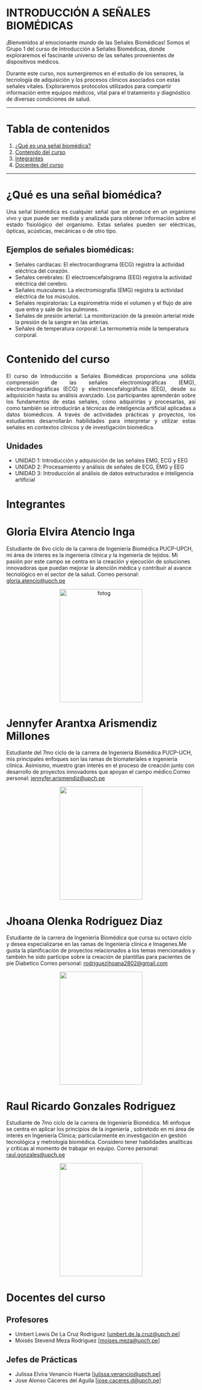 # **INTRODUCCIÓN A SEÑALES BIOMÉDICAS**

¡Bienvenidos al emocionante mundo de las Señales Biomédicas! Somos el Grupo 1 del curso de Introducción a Señales Biomédicas, donde exploraremos el fascinante universo de las señales provenientes de dispositivos médicos.

Durante este curso, nos sumergiremos en el estudio de los sensores, la tecnología de adquisición y los procesos clínicos asociados con estas señales vitales. Exploraremos protocolos utilizados para compartir información entre equipos médicos, vital para el tratamiento y diagnóstico de diversas condiciones de salud.
***
# **Tabla de contenidos**
1. [¿Qué es una señal biomédica?](#id1)
2. [Contenido del curso](#id2)
3. [Integrantes](#id3)
4. [Docentes del curso](#id4)
   
***

# ¿Qué es una señal biomédica?<a name="id1"></a>
<p align="justify">
Una señal biomédica es cualquier señal que se produce en un organismo vivo y que puede ser medida y analizada para obtener información sobre el estado fisiológico del organismo. Estas señales pueden ser eléctricas, ópticas, acústicas, mecánicas o de otro tipo.
</p>

## Ejemplos de señales biomédicas:

- Señales cardíacas: El electrocardiograma (ECG) registra la actividad eléctrica del corazón.
- Señales cerebrales: El electroencefalograma (EEG) registra la actividad eléctrica del cerebro.
- Señales musculares: La electromiografía (EMG) registra la actividad eléctrica de los músculos.
- Señales respiratorias: La espirometría mide el volumen y el flujo de aire que entra y sale de los pulmones.
- Señales de presión arterial: La monitorización de la presión arterial mide la presión de la sangre en las arterias.
- Señales de temperatura corporal: La termometría mide la temperatura corporal.

# Contenido del curso<a name="id2"></a>
<p align="justify">
El curso de Introducción a Señales Biomédicas proporciona una sólida comprensión de las señales electromiográficas (EMG), electrocardiográficas (ECG) y electroencefalográficas (EEG), desde su adquisición hasta su análisis avanzado. Los participantes aprenderán sobre los fundamentos de estas señales, cómo adquirirlas y procesarlas, así como también se introducirán a técnicas de inteligencia artificial aplicadas a datos biomédicos. A través de actividades prácticas y proyectos, los estudiantes desarrollarán habilidades para interpretar y utilizar estas señales en contextos clínicos y de investigación biomédica.
</p>

## Unidades
- UNIDAD 1: Introducción y adquisición de las señales EMG, ECG y EEG
- UNIDAD 2: Procesamiento y análisis de señales de ECG, EMG y EEG
- UNIDAD 3: Introducción al análisis de datos estructurados e inteligencia artificial

# Integrantes<a name="id3"></a>
# **Gloria Elvira Atencio Inga**
Estudiante de 8vo ciclo de la carrera de Ingeniería Biomédica PUCP-UPCH, mi área de interes es la ingenieria clínica y la ingeniería de tejidos.  Mi pasión por este campo se centra en la creación y ejecución de soluciones innovadoras que puedan mejorar la atención médica y contribuir al avance tecnológico en el sector de la salud. Correo personal: gloria.atencio@upch.pe

<p align="center">
  <img src="https://github.com/GloriaAtencio/ISBIO_2024_G1/blob/7695003f7c5745627517a70e5f102b08bc000a73/ISB/Laboratorios/Im%C3%A1genes/gloria.jpeg" alt="fotog" width="220" height="300"/>
</p>

# **Jennyfer Arantxa Arismendiz Millones**
Estudiante del 7mo ciclo de la carrera de Ingeniería Biomédica PUCP-UCH, mis principales enfoques son las ramas de biomateriales e ingeniería clínica. Asimismo, muestro gran interés en el proceso de creación junto con desarrollo de proyectos innovadores que apoyan el campo médico.Correo personal: jennyfer.arismendiz@upch.pe

<p align="center">
  <img src="ISB/Laboratorios/Imágenes/jennyfer.jfif"  width="220" height="300"/>
</p>


# **Jhoana Olenka Rodriguez Diaz**
Estudiante de la carrera de Ingeniería Biomédica que cursa su octavo ciclo y desea especializarse en las ramas de Ingeniería clínica e Imagenes.Me gusta la planificación de proyectos relacionados a los temas mencionados y también he sido partícipe sobre la creación de plantillas para pacientes de pie Diabetico Correo personal: rodriguezjhoana2802@gmail.com
<p align="center">
  <img src="ISB/Laboratorios/Imágenes/jhoana.jpg"  width="220" height="300"/>
</p>

# **Raul Ricardo Gonzales Rodriguez**
Estudiante de 7mo ciclo de la carrera de Ingeniería Biomédica. Mi enfoque se centra en aplicar los principios de la ingeniería , sobretodo en mi área de interés en Ingeniería Clinica; particularmente en investigación en gestión tecnológica y  metrología biomédica. Considero tener habilidades analíticas y críticas al momento de trabajar en equipo. Correo personal: raul.gonzales@upch.pe
<p align="center">
  <img src="ISB/Laboratorios/Imágenes/raul.jpg"  width="220" height="300"/>
</p>

# Docentes del curso<a name="id4"></a>
## Profesores
- Umbert Lewis De La Cruz Rodriguez [umbert.de.la.cruz@upch.pe]
- Moisés Stevend Meza Rodriguez [moises.meza@upch.pe]
  
## Jefes de Prácticas
- Julissa Elvira Venancio Huerta [julissa.venancio@upch.pe]
- Jose Alonso Cáceres del Aguila [jose.caceres.d@upch.pe]
